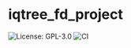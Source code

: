 # iqtree_fd_project
![License: GPL-3.0](https://img.shields.io/badge/License-GPL%20v3-blue.svg)
![CI](https://github.com/Tassadaar/iqtree_fd_project/workflows/Build/badge.svg)